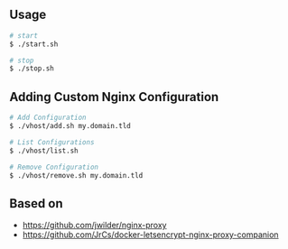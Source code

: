 ## Usage 

```bash
# start
$ ./start.sh

# stop
$ ./stop.sh
```

## Adding Custom Nginx Configuration

```bash
# Add Configuration 
$ ./vhost/add.sh my.domain.tld

# List Configurations
$ ./vhost/list.sh

# Remove Configuration
$ ./vhost/remove.sh my.domain.tld
```

## Based on

- https://github.com/jwilder/nginx-proxy
- https://github.com/JrCs/docker-letsencrypt-nginx-proxy-companion
